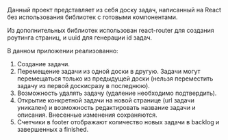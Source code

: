 Данный проект представляет из себя доску задач, написанный на React без использования библиотек с готовыми компонентами.

Из дополнительных библиотек использован react-router для создания роутинга страниц, и uuid для генерации id  задач.

В данном приложении реализованно:
1. Создание задачи.
2. Перемещение задачи из одной доски в другую. Задачи могут перемещаться только из предыдущей доски (нельзя переместить задачу из первой доскисразу в последнюю).
3. Возможность удалять задачу (удаление необходимо подтвердить).
4. Открытие конкретной задачи на новой странице (url задачи уникален) и возможность редактировать название задачи и описания. Внесенные изменения сохраняются.
5. Счетчики в footer отображают количество новых задачи в backlog и завершенных а finished.
